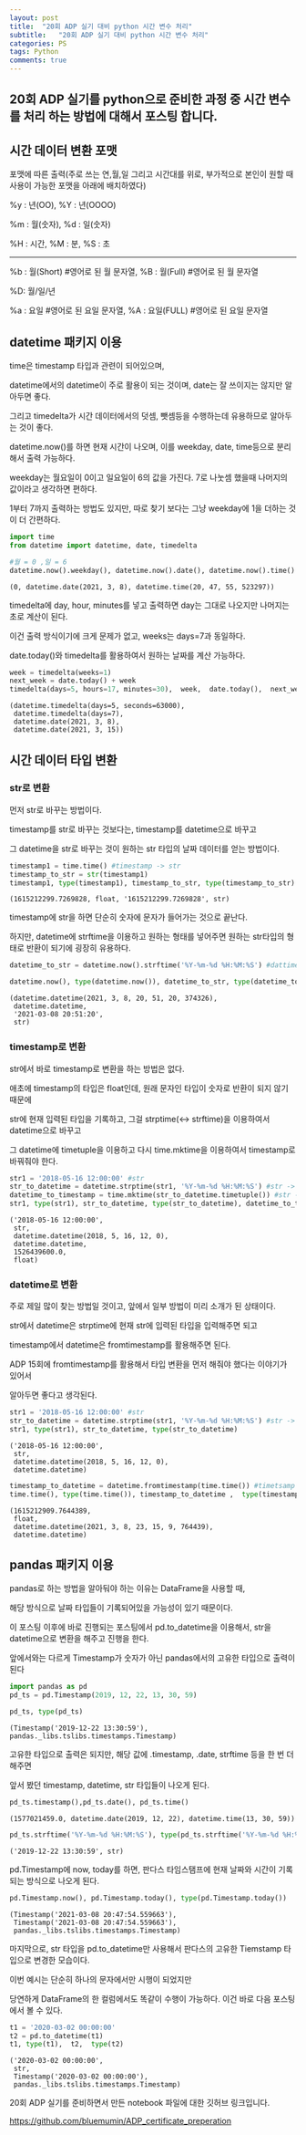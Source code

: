 ```yaml
---
layout: post
title:  "20회 ADP 실기 대비 python 시간 변수 처리"
subtitle:   "20회 ADP 실기 대비 python 시간 변수 처리"
categories: PS
tags: Python
comments: true
---
```


## 20회 ADP 실기를 python으로 준비한 과정 중 시간 변수를 처리 하는 방법에 대해서 포스팅 합니다.

## 시간 데이터 변환 포맷

포맷에 따른 출력(주로 쓰는 연,월,일 그리고 시간대를 위로, 부가적으로 본인이 원할 때 사용이 가능한 포맷을 아래에 배치하였다)

%y : 년(OO),
%Y : 년(OOOO)

%m : 월(숫자),
%d : 일(숫자)

%H : 시간,
%M : 분,
%S : 초

----------------------------------

%b : 월(Short) #영어로 된 월 문자열,
%B : 월(Full) #영어로 된 월 문자열

%D: 월/일/년

%a : 요일 #영어로 된 요일 문자열,
%A : 요일(FULL) #영어로 된 요일 문자열

## datetime 패키지 이용

time은 timestamp 타입과 관련이 되어있으며,

datetime에서의 datetime이 주로 활용이 되는 것이며, date는 잘 쓰이지는 않지만 알아두면 좋다.

그리고 timedelta가 시간 데이터에서의 덧셈, 뺏셈등을 수행하는데 유용하므로 알아두는 것이 좋다.

datetime.now()를 하면 현재 시간이 나오며, 이를 weekday, date, time등으로 분리해서 출력 가능하다.

weekday는 월요일이 0이고 일요일이 6의 값을 가진다. 7로 나눗셈 했을때 나머지의 값이라고 생각하면 편하다.

1부터 7까지 출력하는 방법도 있지만, 따로 찾기 보다는 그냥 weekday에 1을 더하는 것이 더 간편하다.


```python
import time
from datetime import datetime, date, timedelta

#월 = 0 ,일 = 6
datetime.now().weekday(), datetime.now().date(), datetime.now().time()
```




    (0, datetime.date(2021, 3, 8), datetime.time(20, 47, 55, 523297))



timedelta에 day, hour, minutes를 넣고 출력하면 day는 그대로 나오지만 나머지는 초로 계산이 된다.

이건 출력 방식이기에 크게 문제가 없고, weeks는 days=7과 동일하다.

date.today()와 timedelta를 활용하여서 원하는 날짜를 계산 가능하다.


```python
week = timedelta(weeks=1)
next_week = date.today() + week
timedelta(days=5, hours=17, minutes=30),  week,  date.today(),  next_week
```




    (datetime.timedelta(days=5, seconds=63000),
     datetime.timedelta(days=7),
     datetime.date(2021, 3, 8),
     datetime.date(2021, 3, 15))



## 시간 데이터 타입 변환

### str로 변환

먼저 str로 바꾸는 방법이다.

timestamp를 str로 바꾸는 것보다는, timestamp를 datetime으로 바꾸고 

그 datetime을 str로 바꾸는 것이 원하는 str 타입의 날짜 데이터를 얻는 방법이다.


```python
timestamp1 = time.time() #timestamp -> str
timestamp_to_str = str(timestamp1)
timestamp1, type(timestamp1), timestamp_to_str, type(timestamp_to_str)
```




    (1615212299.7269828, float, '1615212299.7269828', str)



timestamp에 str을 하면 단순히 숫자에 문자가 들어가는 것으로 끝난다.

하지만, datetime에 strftime을 이용하고 원하는 형태를 넣어주면 원하는 str타입의 형태로 반환이 되기에 굉장히 유용하다.


```python
datetime_to_str = datetime.now().strftime('%Y-%m-%d %H:%M:%S') #dattime -> str

datetime.now(), type(datetime.now()), datetime_to_str, type(datetime_to_str)
```




    (datetime.datetime(2021, 3, 8, 20, 51, 20, 374326),
     datetime.datetime,
     '2021-03-08 20:51:20',
     str)



### timestamp로 변환

str에서 바로 timestamp로 변환을 하는 방법은 없다.

애초에 timestamp의 타입은 float인데, 원래 문자인 타입이 숫자로 반환이 되지 않기 때문에

str에 현재 입력된 타입을 기록하고, 그걸 strptime(<-> strftime)을 이용하여서 datetime으로 바꾸고

그 datetime에 timetuple을 이용하고 다시 time.mktime을 이용하여서 timestamp로 바꿔줘야 한다.


```python
str1 = '2018-05-16 12:00:00' #str
str_to_datetime = datetime.strptime(str1, '%Y-%m-%d %H:%M:%S') #str -> datetime 
datetime_to_timestamp = time.mktime(str_to_datetime.timetuple()) #str -> datetime -> timestamp
str1, type(str1), str_to_datetime, type(str_to_datetime), datetime_to_timestamp , type(datetime_to_timestamp)
```




    ('2018-05-16 12:00:00',
     str,
     datetime.datetime(2018, 5, 16, 12, 0),
     datetime.datetime,
     1526439600.0,
     float)



### datetime로 변환

주로 제일 많이 찾는 방법일 것이고, 앞에서 일부 방법이 미리 소개가 된 상태이다.

str에서 datetime은 strptime에 현재 str에 입력된 타입을 입력해주면 되고

timestamp에서 datetime은 fromtimestamp를 활용해주면 된다.

ADP 15회에 fromtimestamp를 활용해서 타입 변환을 먼저 해줘야 했다는 이야기가 있어서

알아두면 좋다고 생각된다.


```python
str1 = '2018-05-16 12:00:00' #str
str_to_datetime = datetime.strptime(str1, '%Y-%m-%d %H:%M:%S') #str -> datetime 
str1, type(str1), str_to_datetime, type(str_to_datetime)
```




    ('2018-05-16 12:00:00',
     str,
     datetime.datetime(2018, 5, 16, 12, 0),
     datetime.datetime)




```python
timestamp_to_datetime = datetime.fromtimestamp(time.time()) #timetsamp -> datetime
time.time(), type(time.time()), timestamp_to_datetime ,  type(timestamp_to_datetime )
```




    (1615212909.7644389,
     float,
     datetime.datetime(2021, 3, 8, 23, 15, 9, 764439),
     datetime.datetime)



## pandas 패키지 이용

pandas로 하는 방법을 알아둬야 하는 이유는 DataFrame을 사용할 때, 

해당 방식으로 날짜 타입들이 기록되어있을 가능성이 있기 때문이다.

이 포스팅 이후에 바로 진행되는 포스팅에서 pd.to_datetime을 이용해서, str을 datetime으로 변환을 해주고 진행을 한다.

앞에서와는 다르게 Timestamp가 숫자가 아닌 pandas에서의 고유한 타입으로 출력이 된다


```python
import pandas as pd
pd_ts = pd.Timestamp(2019, 12, 22, 13, 30, 59)

pd_ts, type(pd_ts)
```




    (Timestamp('2019-12-22 13:30:59'), pandas._libs.tslibs.timestamps.Timestamp)



고유한 타입으로 출력은 되지만, 해당 값에 .timestamp, .date, strftime 등을 한 번 더 해주면 

앞서 봤던 timestamp, datetime, str 타입들이 나오게 된다.


```python
pd_ts.timestamp(),pd_ts.date(), pd_ts.time()
```




    (1577021459.0, datetime.date(2019, 12, 22), datetime.time(13, 30, 59))




```python
pd_ts.strftime('%Y-%m-%d %H:%M:%S'), type(pd_ts.strftime('%Y-%m-%d %H:%M:%S'))
```




    ('2019-12-22 13:30:59', str)



pd.Timestamp에 now, today를 하면, 판다스 타임스탬프에 현재 날짜와 시간이 기록 되는 방식으로 나오게 된다.


```python
pd.Timestamp.now(), pd.Timestamp.today(), type(pd.Timestamp.today())
```




    (Timestamp('2021-03-08 20:47:54.559663'),
     Timestamp('2021-03-08 20:47:54.559663'),
     pandas._libs.tslibs.timestamps.Timestamp)



마지막으로, str 타입을 pd.to_datetime만 사용해서 판다스의 고유한 Tiemstamp 타입으로 변경한 모습이다.

이번 예시는 단순히 하나의 문자에서만 시행이 되었지만

당연하게 DataFrame의 한 컬럼에서도 똑같이 수행이 가능하다. 이건 바로 다음 포스팅에서 볼 수 있다.


```python
t1 = '2020-03-02 00:00:00'
t2 = pd.to_datetime(t1)
t1, type(t1),  t2,  type(t2)
```




    ('2020-03-02 00:00:00',
     str,
     Timestamp('2020-03-02 00:00:00'),
     pandas._libs.tslibs.timestamps.Timestamp)




20회 ADP 실기를 준비하면서 만든 notebook 파일에 대한 깃허브 링크입니다.

<https://github.com/bluemumin/ADP_certificate_preperation>